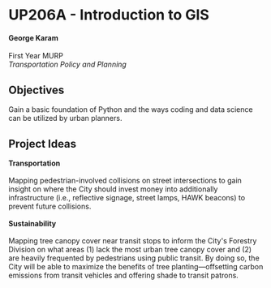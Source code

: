 # UP206A - Introduction to GIS
#### George Karam
First Year MURP <br> 
*Transportation Policy and Planning*
## Objectives
Gain a basic foundation of Python and the ways coding and data science can be utilized by urban planners.
## Project Ideas
**Transportation** <br><br>
Mapping pedestrian-involved collisions on street intersections to gain insight on where the City should invest money into additionally infrastructure (i.e., reflective signage, street lamps, HAWK beacons) to prevent future collisions. <br><br>
**Sustainability** <br><br>
Mapping tree canopy cover near transit stops to inform the City's Forestry Division on what areas (1) lack the most urban tree canopy cover and (2) are heavily frequented by pedestrians using public transit. By doing so, the City will be able to maximize the benefits of tree planting—offsetting carbon emissions from transit vehicles and offering shade to transit patrons.
